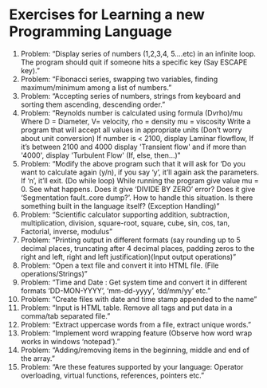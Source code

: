 # Exercises for Learning a new Programming Language

1. Problem: “Display series of numbers (1,2,3,4, 5….etc) in an infinite loop. The program should quit if someonehits a specific key (Say ESCAPE key).”
2. Problem: “Fibonacci series, swapping two variables, finding maximum/minimum among a list of numbers.”
3. Problem: “Accepting series of numbers, strings from keyboard and sorting them ascending, descendingorder.”
4. Problem: “Reynolds number is calculated using formula (D*v*rho)/mu Where D = Diameter, V= velocity, rho= density mu = viscosity Write a program that will accept all values in appropriate units (Don’t worry about unitconversion) If number is < 2100, display Laminar flowflow, If it’s between 2100 and 4000 display 'Transient flow' and if more than '4000', display 'Turbulent Flow' (If, else, then...)"
5. Problem: “Modify the above program such that it will ask for ‘Do you want to calculate again (y/n), if you say‘y’, it’ll again ask the parameters. If ‘n’, it’ll exit. (Do while loop) While running the program give value mu = 0.See what happens. Does it give ‘DIVIDE BY ZERO’ error? Does it give ‘Segmentation fault..core dump?’. How tohandle this situation. Is there something built in the language itself? (Exception Handling)”
6. Problem: “Scientific calculator supporting addition, subtraction, multiplication, division, square-root, square,cube, sin, cos, tan, Factorial, inverse, modulus”
7. Problem: “Printing output in different formats (say rounding up to 5 decimal places, truncating after 4 decimalplaces, padding zeros to the right and left, right and left justification)(Input output operations)”
8. Problem: “Open a text file and convert it into HTML file. (File operations/Strings)”
9. Problem: “Time and Date : Get system time and convert it in different formats ‘DD-MON-YYYY’, ‘mm-dd-yyyy’,‘dd/mm/yy’ etc.”
10. Problem: “Create files with date and time stamp appended to the name”
11. Problem: “Input is HTML table. Remove all tags and put data in a comma/tab separated file.”
12. Problem: “Extract uppercase words from a file, extract unique words.”
13. Problem: “Implement word wrapping feature (Observe how word wrap works in windows ‘notepad’).”
14. Problem: “Adding/removing items in the beginning, middle and end of the array.”
15. Problem: “Are these features supported by your language: Operator overloading, virtual functions,references, pointers etc.”
